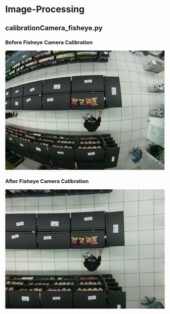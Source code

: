# Image-Processing
## calibrationCamera_fisheye.py

### Before Fisheye Camera Calibration
![image](https://github.com/Avon-Tsai/Image-Processing/blob/master/test_store.jpg)

### After Fisheye Camera Calibration
![image](https://github.com/Avon-Tsai/Image-Processing/blob/master/test_store_calibrate.jpg)

